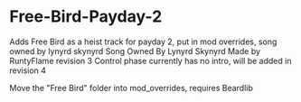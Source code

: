 # Free-Bird-Payday-2
Adds Free Bird as a heist track for payday 2, put in mod overrides, song owned by lynyrd skynyrd
Song Owned By Lynyrd Skynyrd
Made by RuntyFlame
revision 3
Control phase currently has no intro, will be added in revision 4

Move the "Free Bird" folder into mod_overrides, requires Beardlib
